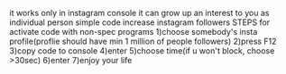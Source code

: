 
it works only in instagram console 
it can grow up an interest to you as individual person simple code increase 
instagram followers STEPS for activate code with non-spec programs 
1)choose somebody's insta profile(proflie should have min 1 million of people followers)
2)press F12 
3)copy code to console 
4)enter 
5)choose time(if u won't block, choose >30sec) 
6)enter 
7)enjoy your life
